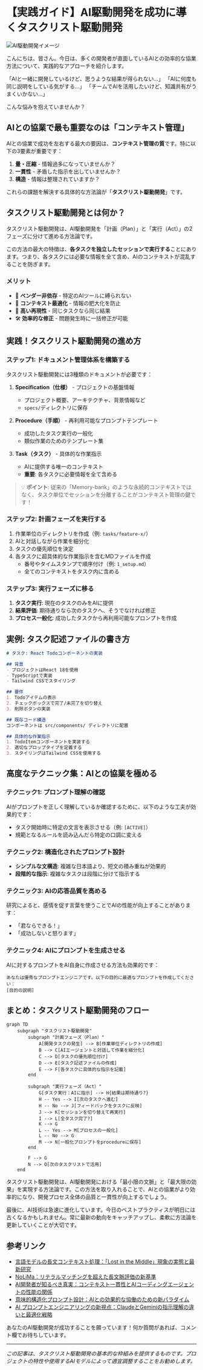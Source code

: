 # 【実践ガイド】AI駆動開発を成功に導くタスクリスト駆動開発

![AI駆動開発イメージ](https://example.com/ai-development-image.jpg)

こんにちは、皆さん。今日は、多くの開発者が直面しているAIとの効率的な協業方法について、実践的なアプローチを紹介します。

「AIと一緒に開発しているけど、思うような結果が得られない…」
「AIに何度も同じ説明をしている気がする…」
「チームでAIを活用したいけど、知識共有がうまくいかない…」

こんな悩みを抱えていませんか？

## AIとの協業で最も重要なのは「コンテキスト管理」

AIとの協業で成功を左右する最大の要因は、**コンテキスト管理の質**です。特に以下の3要素が重要です：

1. **量・圧縮** - 情報過多になっていませんか？
2. **一貫性** - 矛盾した指示を出していませんか？
3. **構造** - 情報は整理されていますか？

これらの課題を解決する具体的な方法論が「**タスクリスト駆動開発**」です。

## タスクリスト駆動開発とは何か？

タスクリスト駆動開発は、AI駆動開発を「計画（Plan）」と「実行（Act）」の2フェーズに分けて進める方法論です。

この方法の最大の特徴は、**各タスクを独立したセッションで実行する**ことにあります。つまり、各タスクには必要な情報を全て含め、AIのコンテキストが混乱することを防ぎます。

### メリット

- 🔄 **ベンダー非依存** - 特定のAIツールに縛られない
- 📏 **コンテキスト最適化** - 情報の肥大化を防止
- 🔁 **高い再現性** - 同じタスクなら同じ結果
- 🛠️ **効率的な修正** - 問題発生時に一括修正が可能

## 実践！タスクリスト駆動開発の進め方

### ステップ1: ドキュメント管理体系を構築する

タスクリスト駆動開発には3種類のドキュメントが必要です：

1. **Specification（仕様）** - プロジェクトの基盤情報
   - プロジェクト概要、アーキテクチャ、背景情報など
   - `specs/`ディレクトリに保存

2. **Procedure（手順）** - 再利用可能なプロンプトテンプレート
   - 成功したタスク実行の一般化
   - 類似作業のためのテンプレート集

3. **Task（タスク）** - 具体的な作業指示
   - AIに提供する唯一のコンテキスト
   - **重要**: 各タスクに必要情報を全て含める

> 💡 **ポイント**: 従来の「Memory-bank」のような永続的コンテキストではなく、タスク単位でセッションを分離することがコンテキスト管理の鍵です！

### ステップ2: 計画フェーズを実行する

1. 作業単位のディレクトリを作成（例: `tasks/feature-x/`）
2. AIと対話しながら作業を細分化
3. タスクの優先順位を決定
4. 各タスクに超具体的な作業指示を含むMDファイルを作成
   - 番号やタイムスタンプで順序付け（例: `1_setup.md`）
   - 全てのコンテキストをタスク内に含める

### ステップ3: 実行フェーズに移る

1. **タスク実行**: 現在のタスクのみをAIに提供
2. **結果評価**: 期待通りなら次のタスクへ、そうでなければ修正
3. **プロセス一般化**: 成功したタスクから再利用可能なプロンプトを作成

## 実例: タスク記述ファイルの書き方

```markdown
# タスク: React Todoコンポーネントの実装

## 背景
- プロジェクトはReact 18を使用
- TypeScriptで実装
- Tailwind CSSでスタイリング

## 要件
1. Todoアイテムの表示
2. チェックボックスで完了/未完了を切り替え
3. 削除ボタンの実装

## 既存コード構造
コンポーネントは src/components/ ディレクトリに配置

## 具体的な作業指示
1. TodoItemコンポーネントを実装する
2. 適切なプロップタイプを定義する
3. スタイリングはTailwind CSSを使用する
```

## 高度なテクニック集：AIとの協業を極める

### テクニック1: プロンプト理解の確認

AIがプロンプトを正しく理解しているか確認するために、以下のような工夫が効果的です：

- タスク開始時に特定の文言を表示させる（例: `[ACTIVE]`）
- 規範となるルールを読み込んだら特定の口調に変える

### テクニック2: 構造化されたプロンプト設計

- **シンプルな文構造**: 複雑な日本語より、短文の積み重ねが効果的
- **段階的な指示**: 複雑なタスクは段階に分けて指示する

### テクニック3: AIの応答品質を高める

研究によると、感情を促す言葉を使うことでAIの性能が向上することがあります：

- 「君ならできる！」
- 「成功しないと怒ります」

### テクニック4: AIにプロンプトを生成させる

AIに対するプロンプトをAI自身に作成させる方法も効果的です：

```
あなたは優秀なプロンプトエンジニアです。以下の目的に最適なプロンプトを作成してください：
[目的の説明]
```

## まとめ：タスクリスト駆動開発のフロー

```mermaid
graph TD
    subgraph "タスクリスト駆動開発"
        subgraph "計画フェーズ（Plan）"
            A[開発タスクの発生] --> B[作業単位ディレクトリの作成]
            B --> C[AIエージェントと対話して作業を細分化]
            C --> D[タスクの優先順位付け]
            D --> E[タスク記述ファイルの作成]
            E --> F[各タスクに具体的な指示を記載]
        end
        
        subgraph "実行フェーズ（Act）"
            G[タスク実行：AIに指示] --> H{結果は期待通り?}
            H -- Yes --> I[次のタスクへ進む]
            H -- No --> J[フィードバックをタスクに反映]
            J --> K[セッションを切り替えて再実行]
            I --> L[全タスク完了?]
            K --> G
            L -- Yes --> M[プロセスの一般化]
            L -- No --> G
            M --> N[一般化プロンプトをprocedureに保存]
        end
        
        F --> G
        N --> O[次のタスクリストで活用]
    end
```

タスクリスト駆動開発は、AI駆動開発における「最小限の文脈」と「最大限の効果」を実現する方法論です。この方法を取り入れることで、AIとの協業がより効率的になり、開発プロセス全体の品質と一貫性が向上するでしょう。

最後に、AI技術は急速に進化しています。今日のベストプラクティスが明日には古くなるかもしれません。常に最新の動向をキャッチアップし、柔軟に方法論を更新していくことが大切です。

## 参考リンク

- [言語モデルの長文コンテキスト処理：「Lost in the Middle」現象の実態と最新研究](https://zenn.dev/kimkiyong/articles/c0250864d53595)
- [NoLiMa：リテラルマッチングを超えた長文脈評価の新基準](https://zenn.dev/kimkiyong/articles/15cbd1049fb2f3)
- [AI開発者が知るべき真実：コンテキスト一貫性とAIコーディングエージェントの性能の関係](https://zenn.dev/kimkiyong/articles/8c98ca7b425d18)
- [意味的構造化プロンプト設計：AIとの効果的な協働のための新パラダイム](https://zenn.dev/kimkiyong/articles/0320559fc099c6)
- [AI プロンプトエンジニアリングの新視点：ClaudeとGeminiの指示理解の違いと最適化戦略](https://zenn.dev/kimkiyong/articles/84c8488400118d)

あなたのAI駆動開発が成功することを願っています！何か質問があれば、コメント欄でお待ちしています。

---

*この記事は、タスクリスト駆動開発の基本的な枠組みを提供するものです。プロジェクトの特性や使用するAIモデルによって適宜調整することをお勧めします。*
